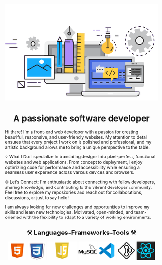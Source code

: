 
<!---
FrostyFeet-coder/FrostyFeet-coder is a ✨ special ✨ repository because its `README.md` (this file) appears on your GitHub profile.
You can click the Preview link to take a look at your changes.

- 👋 Hi, I’m @FrostyFeet-coder new at this platform and still exploring ^_^
- 👀 I’m interested in learning more about programming 
- 🌱 I’m currently learning javascript
- 💞️ I’m looking to collaborate on diff projects related to javascipt html css and node.js 
- 📫 How to reach me 

--->
<p align="center">
<img src="Images/website-development.webp">
</p>
<h1 align="center">
   A passionate software developer
</h1>
<p>
   Hi there! I'm a front-end web developer with a passion for creating beautiful, responsive, and user-friendly websites. My attention to detail ensures that every project I work on is polished and professional, and my artistic background allows me to bring a unique perspective to the table.

   💡 What I Do: I specialize in translating designs into pixel-perfect, functional websites and web applications. From concept to deployment, I enjoy optimizing code for performance and accessibility while ensuring a seamless user experience across various devices and browsers.

🌐 Let's Connect: I'm enthusiastic about connecting with fellow developers, sharing knowledge, and contributing to the vibrant developer community. Feel free to explore my repositories and reach out for collaborations, discussions, or just to say hello!


</p>

<p>
   I am always looking for new challenges and opportunities to improve my skills and learn new technologies. Motivated, open-minded, and team-oriented with the flexibility to adapt to a variety of working environments.
</p>
<h2 align="center">
   ⚒ Languages-Frameworks-Tools ⚒
</h2>
<p align="center">
   <img src="Images/html.png" width="60" height="60">
   <img src="Images/css.png" width="60" height="60">
   <img src="Images/java script.png" width="100" height="60">
   <img src="Images/mysql.png" width="60" height="60">
   <img src="Images/visual stodio.png" width="60" height="60">
   <img src="Images/git.png" width="60" height="60">
   <img src="Images/282599.webp" width="60" height="60">
</p>
<br>
